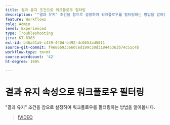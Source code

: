 ```yaml
---
title: 결과 유지 조건으로 워크플로우 필터링
description: '"결과 유지" 조건을 참으로 설정하여 워크플로우를 필터링하는 방법을 알아봅니다.'
feature: Workflows
role: Admin
level: Experienced
type: Troubleshooting
jira: KT-8383
exl-id: b46a41a5-c439-440d-b492-dc6653ad5011
source-git-commit: f4e86b933660ced199c30d318445363b74c51c4b
workflow-type: tm+mt
source-wordcount: '42'
ht-degree: 100%

---
```


# 결과 유지 속성으로 워크플로우 필터링

&quot;결과 유지&quot; 조건을 참으로 설정하여 워크플로우를 필터링하는 방법을 알아봅니다.

>[!VIDEO](https://video.tv.adobe.com/v/335888?quality=12&learn=on)

